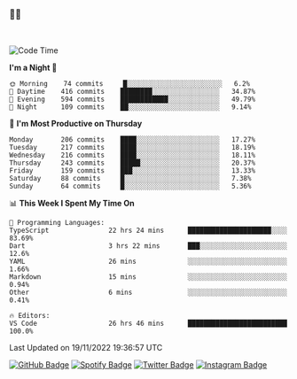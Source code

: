 ### 🤙🍺

<!-- <a href="https://github-readme-stats.vercel.app/api?username=hzak2xx&count_private=true&show_icons=true&theme=dracula">
  <img align="center" src="https://github-readme-stats.vercel.app/api?username=hzak2xx&count_private=true&show_icons=true&theme=dracula" />
</a>
</br> -->
</br>

<!--START_SECTION:waka-->
![Code Time](http://img.shields.io/badge/Code%20Time-2%2C009%20hrs%202%20mins-blue)

**I'm a Night 🦉** 

```text
🌞 Morning    74 commits     █░░░░░░░░░░░░░░░░░░░░░░░░   6.2% 
🌆 Daytime    416 commits    ████████░░░░░░░░░░░░░░░░░   34.87% 
🌃 Evening    594 commits    ████████████░░░░░░░░░░░░░   49.79% 
🌙 Night      109 commits    ██░░░░░░░░░░░░░░░░░░░░░░░   9.14%

```
📅 **I'm Most Productive on Thursday** 

```text
Monday       206 commits    ████░░░░░░░░░░░░░░░░░░░░░   17.27% 
Tuesday      217 commits    ████░░░░░░░░░░░░░░░░░░░░░   18.19% 
Wednesday    216 commits    ████░░░░░░░░░░░░░░░░░░░░░   18.11% 
Thursday     243 commits    █████░░░░░░░░░░░░░░░░░░░░   20.37% 
Friday       159 commits    ███░░░░░░░░░░░░░░░░░░░░░░   13.33% 
Saturday     88 commits     █░░░░░░░░░░░░░░░░░░░░░░░░   7.38% 
Sunday       64 commits     █░░░░░░░░░░░░░░░░░░░░░░░░   5.36%

```


📊 **This Week I Spent My Time On** 

```text
💬 Programming Languages: 
TypeScript               22 hrs 24 mins      █████████████████████░░░░   83.69% 
Dart                     3 hrs 22 mins       ███░░░░░░░░░░░░░░░░░░░░░░   12.6% 
YAML                     26 mins             ░░░░░░░░░░░░░░░░░░░░░░░░░   1.66% 
Markdown                 15 mins             ░░░░░░░░░░░░░░░░░░░░░░░░░   0.94% 
Other                    6 mins              ░░░░░░░░░░░░░░░░░░░░░░░░░   0.41%

🔥 Editors: 
VS Code                  26 hrs 46 mins      █████████████████████████   100.0%

```


 Last Updated on 19/11/2022 19:36:57 UTC
<!--END_SECTION:waka-->

[![GitHub Badge](https://img.shields.io/badge/GitHub-100000?style=for-the-badge&logo=github&logoColor=white)](https://github.com/hzak2xx)
[![Spotify Badge](https://img.shields.io/badge/Spotify-1ED760?&style=for-the-badge&logo=spotify&logoColor=white)](https://open.spotify.com/user/uf90s6sbbh75a1mt44clkhkvf)
[![Twitter Badge](https://img.shields.io/badge/Twitter-1DA1F2?style=for-the-badge&logo=twitter&logoColor=white)](https://twitter.com/hzak2xx)
[![Instagram Badge](https://img.shields.io/badge/Instagram-E4405F?style=for-the-badge&logo=instagram&logoColor=white)](https://www.instagram.com/hzak2xx/)
